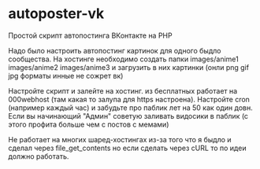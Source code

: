 # autoposter-vk
Простой скрипт автопостинга ВКонтакте на PHP

Надо было настроить автопостинг картинок для одного быдло сообщества.
На хостинге необходимо создать папки
images/anime1
images/anime2
images/anime3
и загрузить в них картинки (онли png gif jpg форматы инные не сожрет вк)

Настройте скрипт и залейте на хостинг. из бесплатных работает на 000webhost (там какая то залупа для https настроена). Настройте cron (например каждый час) и забудьте про паблик лет на 50 как один довн. Если вы начинающий "Админ" советую заливать видосики в паблик (с этого профита больше чем с постов с мемами)

Не работает на многих шаред-хостингах из-за того что я быдло и сделал через file_get_contents но если сделать через cURL то по идеи должно работать.
